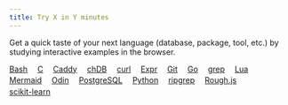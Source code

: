 ```yaml
---
title: Try X in Y minutes
---
```


<style>
.lang {
    display: inline-block;
    margin-right: 1em;
    margin-bottom: 0.25em;
}
</style>

Get a quick taste of your next language (database, package, tool, etc.) by studying interactive examples in the browser.

<a class="lang" href="/try/bash/">Bash</a>
<a class="lang" href="/try/c/">C</a>
<a class="lang" href="/try/caddy/">Caddy</a>
<a class="lang" href="/try/chdb/">chDB</a>
<a class="lang" href="/try/curl/">curl</a>
<a class="lang" href="/try/expr-lang/">Expr</a>
<a class="lang" href="/try/git/">Git</a>
<a class="lang" href="/try/go/">Go</a>
<a class="lang" href="/try/grep/">grep</a>
<a class="lang" href="/try/lua/">Lua</a>
<a class="lang" href="/try/mermaid/">Mermaid</a>
<a class="lang" href="/try/odin/">Odin</a>
<a class="lang" href="/try/postgres/">PostgreSQL</a>
<a class="lang" href="/try/python/">Python</a>
<a class="lang" href="/try/ripgrep/">ripgrep</a>
<a class="lang" href="/try/rough-js/">Rough.js</a>
<a class="lang" href="/try/scikit-learn/">scikit-learn</a>
